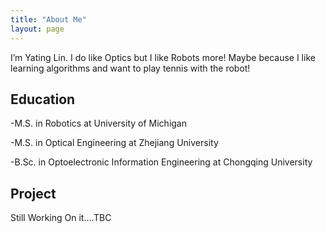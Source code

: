 ```yaml
---
title: "About Me"
layout: page
---
```

I’m Yating Lin. I do like Optics but I like Robots more! 
Maybe because I like learning algorithms and want to play tennis with the robot!


## Education

-M.S. in Robotics at University of Michigan

-M.S. in Optical Engineering at Zhejiang University

-B.Sc. in Optoelectronic Information Engineering at Chongqing University


## Project 

Still Working On it....TBC
 